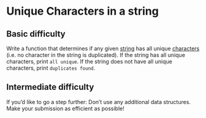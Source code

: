 # Unique Characters in a string

## Basic difficulty

Write a function that determines if any given [string](https://en.wikipedia.org/wiki/String_(computer_science)) has all unique [characters](https://en.wikipedia.org/wiki/Character_(computing)) (i.e. no character in the string is duplicated). If the string has all unique characters, print `all unique`. If the string does not have all unique characters, print `duplicates found`.

## Intermediate difficulty

If you’d like to go a step further:
Don’t use any additional data structures.
Make your submission as efficient as possible!
